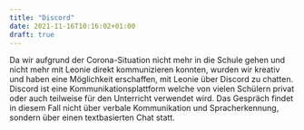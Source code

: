 ```yaml
---
title: "Discord"
date: 2021-11-16T10:16:02+01:00
draft: true
---
```



Da wir aufgrund der Corona-Situation nicht mehr in die Schule gehen und nicht mehr mit Leonie direkt kommunizieren konnten, wurden wir kreativ und haben eine Möglichkeit erschaffen, mit Leonie über Discord zu chatten. Discord ist eine Kommunikationsplattform welche von vielen Schülern privat oder auch teilweise für den Unterricht verwendet wird. Das Gespräch findet in diesem Fall nicht über verbale Kommunikation und Spracherkennung, sondern über einen textbasierten Chat statt.
